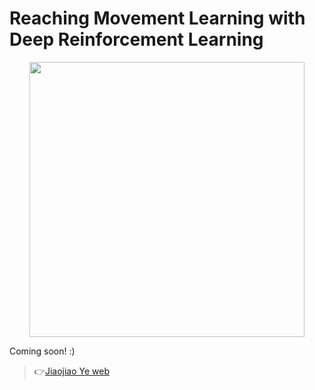  Reaching Movement Learning with Deep Reinforcement Learning
=============================================================

 <p align='center'>    
	<img src='../imgs/poppy.gif' width='440'/>
<p/>

Coming soon! :)


>👉[Jiaojiao Ye web](https://jiaojiaoye1994.github.io/jiaojiaoye.github.com/)